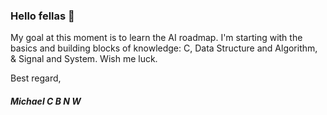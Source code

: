 ### Hello fellas 👋

My goal at this moment is to learn the AI roadmap.
I'm starting with the basics and building blocks of knowledge: C, Data Structure and Algorithm, & Signal and System.
Wish me luck.

Best regard,
##### Michael C B N W


<!--
**michaelcbnw/michaelcbnw** is a ✨ _special_ ✨ repository because its `README.md` (this file) appears on your GitHub profile.

Here are some ideas to get you started:

- 🔭 I’m currently working on ...
- 🌱 I’m currently learning ...
- 👯 I’m looking to collaborate on ...
- 🤔 I’m looking for help with ...
- 💬 Ask me about ...
- 📫 How to reach me: ...
- 😄 Pronouns: ...
- ⚡ Fun fact: ...
-->

